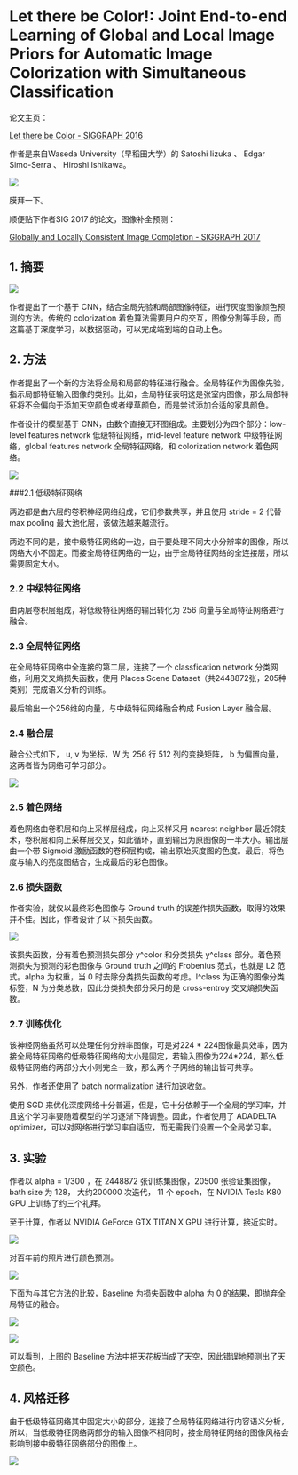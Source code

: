 # Let there be Color!: Joint End-to-end Learning of Global and Local Image Priors for Automatic Image Colorization with Simultaneous Classification

论文主页：

[Let there be Color - SIGGRAPH 2016](http://hi.cs.waseda.ac.jp/~iizuka/projects/colorization/en/)

作者是来自Waseda University（早稻田大学）的 Satoshi Iizuka 、 Edgar Simo-Serra 、 Hiroshi Ishikawa。

![](pics/author.png)

膜拜一下。

顺便贴下作者SIG 2017 的论文，图像补全预测：

[Globally and Locally Consistent Image Completion - SIGGRAPH 2017](http://hi.cs.waseda.ac.jp/~iizuka/projects/completion/en/)

## 1. 摘要

![](pics/1.png)

作者提出了一个基于 CNN，结合全局先验和局部图像特征，进行灰度图像颜色预测的方法。传统的 colorization 着色算法需要用户的交互，图像分割等手段，而这篇基于深度学习，以数据驱动，可以完成端到端的自动上色。

## 2. 方法

作者提出了一个新的方法将全局和局部的特征进行融合。全局特征作为图像先验，指示局部特征输入图像的类别。比如，全局特征表明这是张室内图像，那么局部特征将不会偏向于添加天空颜色或者绿草颜色，而是尝试添加合适的家具颜色。

作者设计的模型基于 CNN，由数个直接无环图组成。主要划分为四个部分：low-level features network 低级特征网络，mid-level feature network 中级特征网络，global features network 全局特征网络，和 colorization network 着色网络。

![](pics/2.png)

###2.1 低级特征网络

两边都是由六层的卷积神经网络组成，它们参数共享，并且使用 stride = 2 代替 max pooling 最大池化层，该做法越来越流行。

两边不同的是，接中级特征网络的一边，由于要处理不同大小分辨率的图像，所以网络大小不固定。而接全局特征网络的一边，由于全局特征网络的全连接层，所以需要固定大小。

### 2.2 中级特征网络

由两层卷积层组成，将低级特征网络的输出转化为 256 向量与全局特征网络进行融合。

 ### 2.3 全局特征网络

在全局特征网络中全连接的第二层，连接了一个 classfication network 分类网络，利用交叉熵损失函数，使用 Places Scene Dataset（共2448872张，205种类别）完成语义分析的训练。

最后输出一个256维的向量，与中级特征网络融合构成 Fusion Layer 融合层。

### 2.4 融合层

融合公式如下， u, v 为坐标，W 为 256 行 512 列的变换矩阵， b 为偏置向量，这两者皆为网络可学习部分。

![](pics/f_5.png)

### 2.5 着色网络

着色网络由卷积层和向上采样层组成，向上采样采用 nearest neighbor 最近邻技术，卷积层和向上采样层交叉，如此循环，直到输出为原图像的一半大小。输出层由一个带 Sigmoid 激励函数的卷积层构成，输出原始灰度图的色度。最后，将色度与输入的亮度图结合，生成最后的彩色图像。

### 2.6 损失函数

作者实验，就仅以最终彩色图像与 Ground truth 的误差作损失函数，取得的效果并不佳。因此，作者设计了以下损失函数。

![](pics/f_6.png)

该损失函数，分有着色预测损失部分 y^color 和分类损失 y^class 部分。着色预测损失为预测的彩色图像与 Ground truth 之间的 Frobenius 范式，也就是 L2 范式。alpha 为权重，当 0 时去除分类损失函数的考虑。l^class 为正确的图像分类标签，N 为分类总数，因此分类损失部分采用的是 cross-entroy 交叉熵损失函数。

### 2.7 训练优化

该神经网络虽然可以处理任何分辨率图像，可是对224 * 224图像最具效率，因为接全局特征网络的低级特征网络的大小是固定，若输入图像为224*224，那么低级特征网络的两部分大小则完全一致，那么两个子网络的输出皆可共享。

另外，作者还使用了 batch normalization 进行加速收敛。

使用 SGD 来优化深度网络十分普遍，但是，它十分依赖于一个全局的学习率，并且这个学习率要随着模型的学习逐渐下降调整。因此，作者使用了 ADADELTA optimizer，可以对网络进行学习率自适应，而无需我们设置一个全局学习率。

## 3. 实验

作者以 alpha = 1/300 ，在 2448872 张训练集图像，20500 张验证集图像，bath size 为 128， 大约200000 次迭代， 11 个 epoch，在 NVIDIA Tesla K80 GPU 上训练了约三个礼拜。

至于计算，作者以 NVIDIA GeForce GTX TITAN X GPU 进行计算，接近实时。

![](pics/3.png)

对百年前的照片进行颜色预测。

![](pics/8.png)

下面为与其它方法的比较，Baseline 为损失函数中 alpha 为 0 的结果，即抛弃全局特征的融合。

![](pics/4.png)

![](pics/6.png)

可以看到，上图的 Baseline 方法中把天花板当成了天空，因此错误地预测出了天空颜色。

## 4. 风格迁移

由于低级特征网络其中固定大小的部分，连接了全局特征网络进行内容语义分析，所以，当低级特征网络两部分的输入图像不相同时，接全局特征网络的图像风格会影响到接中级特征网络部分的图像上。

![](pics/5.png)


